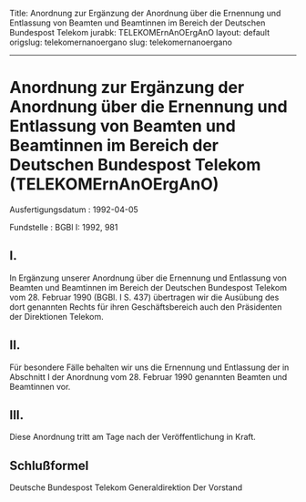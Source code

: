 Title: Anordnung zur Ergänzung der Anordnung über die Ernennung und Entlassung von
  Beamten und Beamtinnen im Bereich der Deutschen Bundespost Telekom
jurabk: TELEKOMErnAnOErgAnO
layout: default
origslug: telekomernanoergano
slug: telekomernanoergano

---

# Anordnung zur Ergänzung der Anordnung über die Ernennung und Entlassung von Beamten und Beamtinnen im Bereich der Deutschen Bundespost Telekom (TELEKOMErnAnOErgAnO)

Ausfertigungsdatum
:   1992-04-05

Fundstelle
:   BGBl I: 1992, 981



## I.

In Ergänzung unserer Anordnung über die Ernennung und Entlassung von
Beamten und Beamtinnen im Bereich der Deutschen Bundespost Telekom vom
28\. Februar 1990 (BGBl. I S. 437) übertragen wir die Ausübung des dort
genannten Rechts für ihren Geschäftsbereich auch den Präsidenten der
Direktionen Telekom.


## II.

Für besondere Fälle behalten wir uns die Ernennung und Entlassung der
in Abschnitt I der Anordnung vom 28. Februar 1990 genannten Beamten
und Beamtinnen vor.


## III.

Diese Anordnung tritt am Tage nach der Veröffentlichung in Kraft.


## Schlußformel

Deutsche Bundespost Telekom
Generaldirektion
Der Vorstand

